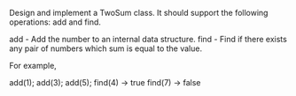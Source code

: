 Design and implement a TwoSum class. It should support the following operations: add and find.


add - Add the number to an internal data structure.
find - Find if there exists any pair of numbers which sum is equal to the value.



For example,

add(1); add(3); add(5);
find(4) -> true
find(7) -> false
